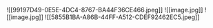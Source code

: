 ![[99197D49-0E5E-4DC4-8767-BA44F36CE466.jpeg]]
![[image.jpg]]
![[image.jpg]]
![[5855B1BA-A86B-44FF-A512-CDEF92462EC5.jpeg]]
